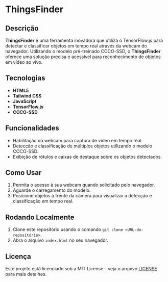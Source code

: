 # ThingsFinder

## Descrição

**ThingsFinder** é uma ferramenta inovadora que utiliza o TensorFlow.js para detectar e classificar objetos em tempo real através da webcam do navegador. Utilizando o modelo pré-treinado COCO-SSD, o **ThingsFinder** oferece uma solução precisa e acessível para reconhecimento de objetos em vídeo ao vivo.

## Tecnologias

- **HTML5**
- **Tailwind CSS**
- **JavaScript**
- **TensorFlow.js**
- **COCO-SSD**

## Funcionalidades

- Habilitação da webcam para captura de vídeo em tempo real.
- Detecção e classificação de múltiplos objetos utilizando o modelo COCO-SSD.
- Exibição de rótulos e caixas de destaque sobre os objetos detectados.

## Como Usar

1. Permita o acesso à sua webcam quando solicitado pelo navegador.
2. Aguarde o carregamento do modelo.
3. Posicione objetos à frente da câmera para visualizar a detecção e classificação em tempo real.

## Rodando Localmente

1. Clone este repositório usando o comando `git clone <URL-do-repositório>`.
2. Abra o arquivo `index.html` no seu navegador.

## Licença

Este projeto está licenciado sob a MIT License - veja o arquivo [LICENSE](LICENSE) para mais detalhes.
